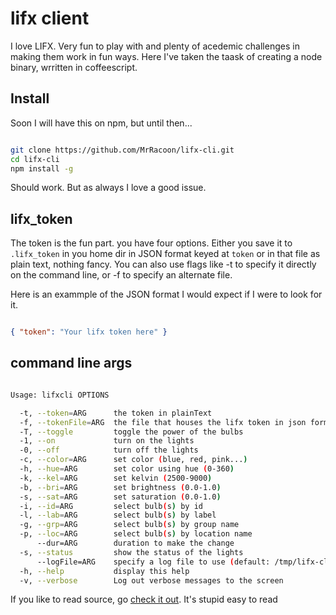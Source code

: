 lifx client
===========

I love LIFX. Very fun to play with and plenty of acedemic challenges in making
them work in fun ways. Here I've taken the taask of creating a node binary,
wrritten in coffeescript.

Install
-------

Soon I will have this on npm, but until then...

```bash

git clone https://github.com/MrRacoon/lifx-cli.git
cd lifx-cli
npm install -g

```

Should work. But as always I love a good issue.

lifx_token
----------

The token is the fun part. you have four options. Either you save it to
`.lifx_token` in you home dir in JSON format keyed at `token` or in that file
as plain text, nothing fancy. You can also use flags like -t to specify it
directly on the command line, or -f to specify an alternate file.

Here is an exammple of the JSON format I would expect if I were to look for it.

```json

{ "token": "Your lifx token here" }

```

command line args
-----------------

```bash

Usage: lifxcli OPTIONS

  -t, --token=ARG      the token in plainText
  -f, --tokenFile=ARG  the file that houses the lifx token in json format
  -T, --toggle         toggle the power of the bulbs
  -1, --on             turn on the lights
  -0, --off            turn off the lights
  -c, --color=ARG      set color (blue, red, pink...)
  -h, --hue=ARG        set color using hue (0-360)
  -k, --kel=ARG        set kelvin (2500-9000)
  -b, --bri=ARG        set brightness (0.0-1.0)
  -s, --sat=ARG        set saturation (0.0-1.0)
  -i, --id=ARG         select bulb(s) by id
  -l, --lab=ARG        select bulb(s) by label
  -g, --grp=ARG        select bulb(s) by group name
  -p, --loc=ARG        select bulb(s) by location name
      --dur=ARG        duration to make the change
  -s, --status         show the status of the lights
      --logFile=ARG    specify a log file to use (default: /tmp/lifx-cli.log)
  -h, --help           display this help
  -v, --verbose        Log out verbose messages to the screen

```

If you like to read source, go [check it out][sauce]. It's stupid easy to read

[sauce]: src/index.litcoffee 'Wicked easy to read'
